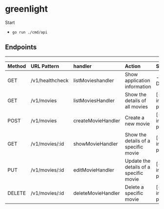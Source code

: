# greenlight

Start
- ```go run ./cmd/api```
## Endpoints
___
| Method | URL Pattern     | handler            | Action                                 | Status               |
| :---   | :---            | :---               | :---                                   | :---                 |
| GET    | /v1/healthcheck | listMovieshandler  | Show application information           | - [x] Done             |
| GET    | /v1/movies      | listMoviesHandler  | Show the details of all movies         | [-] Work in progress |
| POST   | /v1/movies	   | createMovieHandler | Create a new movie                     | [-] Work in progress |
| GET    | /v1/movies/:id  | showMovieHandler   | Show the details of a specific movie   | [-] Work in progress |
| PUT    | /v1/movies/:id  | editMovieHandler   | Update the details of a specific movie | [-] Work in progress |
| DELETE | /v1/movies/:id  | deleteMovieHandler | Delete a specific movie                | [-] Work in progress |
